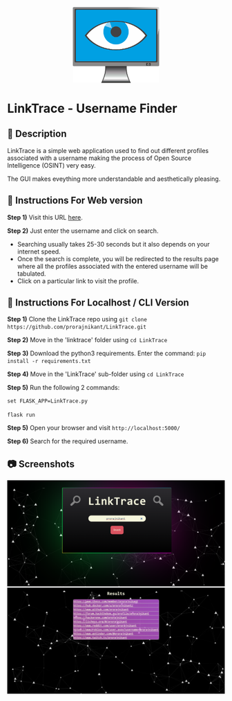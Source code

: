 <center>
<img src="Screenshots/EyeLogo.png" alt="Logo" width="200"/>
</center>
 
# LinkTrace - Username Finder

## 📝 Description

LinkTrace is a simple web application used to find out different profiles associated with a username making the process of Open Source Intelligence (OSINT) very easy.

The GUI makes eveything more understandable and aesthetically pleasing.

## 📜 Instructions For Web version

**Step 1)** Visit this URL [here](https://linktrace.herokuapp.com/).

**Step 2)** Just enter the username and click on search.

* Searching usually takes 25-30 seconds but it also depends on your internet speed.
* Once the search is complete, you will be redirected to the results page where all the profiles associated with the entered username will be tabulated.
* Click on a particular link to visit the profile.

## 📜 Instructions For Localhost / CLI Version

**Step 1)** Clone the LinkTrace repo using `git clone https://github.com/prorajnikant/LinkTrace.git`

**Step 2)** Move in the 'linktrace' folder using `cd LinkTrace`

**Step 3)** Download the python3 requirements. Enter the command: `pip install -r requirements.txt`

**Step 4)** Move in the 'LinkTrace' sub-folder using `cd LinkTrace`

**Step 5)** Run the following 2 commands:

```
set FLASK_APP=LinkTrace.py

flask run
```

**Step 5)** Open your browser and visit `http://localhost:5000/`

**Step 6)** Search for the required username.

## 📷 Screenshots

![Screenshot1](Screenshots/Screenshot1.png)
![Screenshot2](Screenshots/Screenshot2.png)
